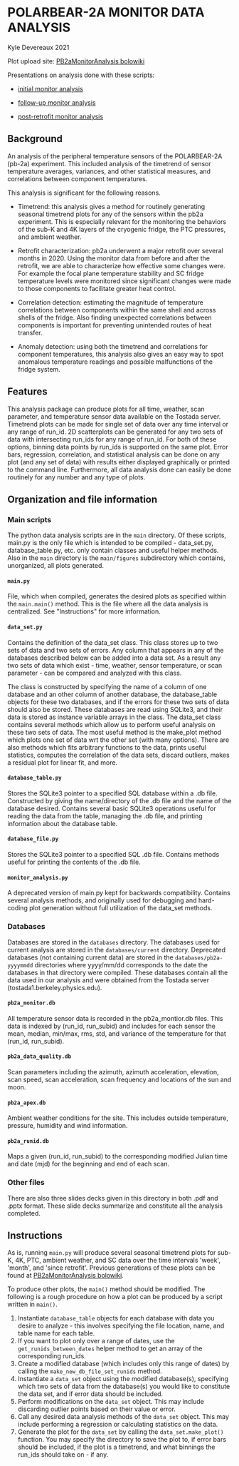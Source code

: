# POLARBEAR-2A MONITOR DATA ANALYSIS

Kyle Devereaux 2021

Plot upload site: [PB2aMonitorAnalysis bolowiki](https://bolowiki.berkeley.edu/bin/view/Main/PB2aMonitorAnlysis)

Presentations on analysis done with these scripts:

- [initial monitor analysis](https://docs.google.com/presentation/d/1ugGBA4jjo91tdPJiQCl8lcbv7_iC8NMmgRg74NTbaPg/edit?usp=sharing)

- [follow-up monitor analysis](https://docs.google.com/presentation/d/1HsNVAku05eWuxp1pSIDlYrGU5EsoTyBtdEVg8sL-erI/edit?usp=sharing)

- [post-retrofit monitor analysis](https://docs.google.com/presentation/d/1mIaqy1sGAE4TfUy66gD8XjxPQgVM_lmjFqaHCm6gBxo/edit?usp=sharing)


## Background

An analysis of the peripheral temperature sensors of the POLARBEAR-2A (pb-2a) experiment. This included analysis of the timetrend of sensor temperature averages, variances, and other statistical measures, and correlations between component temperatures.

This analysis is significant for the following reasons.

* Timetrend: this analysis gives a method for routinely generating seasonal timetrend plots for any of the sensors within the pb2a experiment. This is especially relevant for the monitoring the behaviors of the sub-K and 4K layers of the cryogenic fridge, the PTC pressures, and ambient weather.

* Retrofit characterization: pb2a underwent a major retrofit over several months in 2020. Using the monitor data from before and after the retrofit, we are able to characterize how effective some changes were. For example the focal plane temperature stability and SC fridge temperature levels were monitored since significant changes were made to those components to facilitate greater heat control.

* Correlation detection: estimating the magnitude of temperature correlations between components within the same shell and across shells of the fridge. Also finding unexpected correlations between components is important for preventing unintended routes of heat transfer.

* Anomaly detection: using both the timetrend and correlations for component temperatures, this analysis also gives an easy way to spot anomalous temperature readings and possible malfunctions of the fridge system.



## Features

This analysis package can produce plots for all time, weather, scan parameter, and temperature sensor data available on the Tostada server. Timetrend plots can be made for single set of data over any time interval or any range of run_id. 2D scatterplots can be generated for any two sets of data with intersecting run_ids for any range of run_id. For both of these options, binning data points by run_ids is supported on the same plot. Error bars, regression, correlation, and statistical analysis can be done on any plot (and any set of data) with results either displayed graphically or printed to the command line. Furthermore, all data analysis done can easily be done routinely for any number and any type of plots.


## Organization and file information

### Main scripts

The python data analysis scripts are in the `main` directory. Of these scripts, main.py is the only file which is intended to be compiled - data_set.py, database_table.py, etc. only contain classes and useful helper methods. Also in the `main` directory is the `main/figures` subdirectory which contains, unorganized, all plots generated.

#### `main.py`
File, which when compiled, generates the desired plots as specified within the `main.main()` method. This is the file where all the data analysis is centralized. See "Instructions" for more information.

#### `data_set.py`
Contains the definition of the data_set class. This class stores up to two sets of data and two sets of errors. Any column that appears in any of the databases described below can be added into a data set. As a result any two sets of data which exist - time, weather, sensor temperature, or scan parameter - can be compared and analyzed with this class.

The class is constructed by specifying the name of a column of one database and an other column of another database, the database_table objects for these two databases, and if the errors for these two sets of data should also be stored. These databases are read using SQLite3, and their data is stored as instance variable arrays in the class. The data_set class contains several methods which allow us to perform useful analysis on these two sets of data. The most useful method is the make_plot method which plots one set of data wrt the other set (with many options). There are also methods which fits arbitrary functions to the data, prints useful statistics, computes the correlation of the data sets, discard outliers, makes a residual plot for linear fit, and more.

#### `database_table.py`
Stores the SQLite3 pointer to a specified SQL database within a .db file. Constructed by giving the name/directory of the .db file and the name of the database desired. Contains several basic SQLite3 operations useful for reading the data from the table, managing the .db file, and printing information about the database table.

#### `database_file.py`
Stores the SQLite3 pointer to a specified SQL .db file. Contains methods useful for printing the contents of the .db file.

#### `monitor_analysis.py`
A deprecated version of main.py kept for backwards compatibility. Contains several analysis methods, and originally used for debugging and hard-coding plot generation without full utilization of the data_set methods.

### Databases

Databases are stored in the `databases` directory. The databases used for current analysis are stored in the `databases/current` directory. Deprecated databases (not containing current data) are stored in the `databases/pb2a-yyyymmdd` directories where yyyy/mm/dd corresponds to the date the databases in that directory were compiled. These databases contain all the data used in our analysis and were obtained from the Tostada server (tostada1.berkeley.physics.edu).

#### `pb2a_monitor.db`
All temperature sensor data is recorded in the pb2a_montior.db files. This data is indexed by (run_id, run_subid) and includes for each sensor the mean, median, min/max, rms, std, and variance of the temperature for that (run_id, run_subid).

#### `pb2a_data_quality.db`
Scan parameters including the azimuth, azimuth acceleration, elevation, scan speed, scan acceleration, scan frequency and locations of the sun and moon.

#### `pb2a_apex.db`
Ambient weather conditions for the site. This includes outside temperature, pressure, humidity and wind information.

#### `pb2a_runid.db`
Maps a given (run_id, run_subid) to the corresponding modified Julian time and date (mjd) for the beginning and end of each scan.

### Other files

There are also three slides decks given in this directory in both .pdf and .pptx format. These slide decks summarize and constitute all the analysis completed.


## Instructions
As is, running `main.py` will produce several seasonal timetrend plots for sub-K, 4K, PTC, ambient weather, and SC data over the time intervals 'week', 'month', and 'since retrofit'. Previous generations of these plots can be found at [PB2aMonitorAnalysis bolowiki](https://bolowiki.berkeley.edu/bin/view/Main/PB2aMonitorAnlysis).

To produce other plots, the `main()` method should be modified. The following is a rough procedure on how a plot can be produced by a script written in `main()`.
1. Instantiate `database_table` objects for each database with data you desire to analyze - this involves specifying the file location, name, and table name for each table.
2. If you want to plot only over a range of dates, use the `get_runids_between_dates` helper method to get an array of the corresponding run_ids.
3. Create a modified database (which includes only this range of dates) by calling the `make_new_db_file_set_runids` method.
4. Instantiate a `data_set` object using the modified database(s), specifying which two sets of data from the database(s) you would like to constitute the data set, and if error data should be included.
5. Perform modifications on the `data_set` object. This may include discarding outlier points based on their value or error.
6. Call any desired data analysis methods of the `data_set` object. This may include performing a regression or calculating statistics on the data.
7. Generate the plot for the `data_set` by calling the `data_set.make_plot()` function. You may specify the directory to save the plot to, if error bars should be included, if the plot is a timetrend, and what binnings the run_ids should take on - if any.
